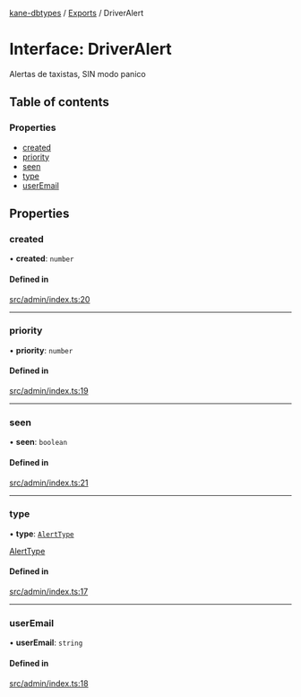 [kane-dbtypes](../README.md) / [Exports](../modules.md) / DriverAlert

# Interface: DriverAlert

Alertas de taxistas, SIN modo panico

## Table of contents

### Properties

- [created](DriverAlert.md#created)
- [priority](DriverAlert.md#priority)
- [seen](DriverAlert.md#seen)
- [type](DriverAlert.md#type)
- [userEmail](DriverAlert.md#useremail)

## Properties

### created

• **created**: `number`

#### Defined in

[src/admin/index.ts:20](https://github.com/gatitolabs/kane-dbtypes/blob/0866c8c/src/admin/index.ts#L20)

___

### priority

• **priority**: `number`

#### Defined in

[src/admin/index.ts:19](https://github.com/gatitolabs/kane-dbtypes/blob/0866c8c/src/admin/index.ts#L19)

___

### seen

• **seen**: `boolean`

#### Defined in

[src/admin/index.ts:21](https://github.com/gatitolabs/kane-dbtypes/blob/0866c8c/src/admin/index.ts#L21)

___

### type

• **type**: [`AlertType`](../modules.md#alerttype)

[AlertType](../modules.md#alerttype)

#### Defined in

[src/admin/index.ts:17](https://github.com/gatitolabs/kane-dbtypes/blob/0866c8c/src/admin/index.ts#L17)

___

### userEmail

• **userEmail**: `string`

#### Defined in

[src/admin/index.ts:18](https://github.com/gatitolabs/kane-dbtypes/blob/0866c8c/src/admin/index.ts#L18)
